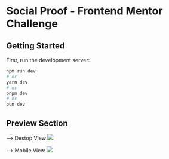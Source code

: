 # Social Proof - Frontend Mentor Challenge

## Getting Started

First, run the development server:

```bash
npm run dev
# or
yarn dev
# or
pnpm dev
# or
bun dev
```

## Preview Section

--> Destop View
<image src="@/../public/desktop.png"/>

--> Mobile View
<image src="@/../public/mobile.png"/>
